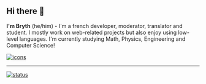 ## Hi there 👋

**I'm Bryth** (he/him) - I'm a french developer, moderator, translator and student. I mostly work on web-related projects but also enjoy using low-level languages. I'm currently studying Math, Physics, Engineering and Computer Science!

[![icons](https://user-images.githubusercontent.com/62302815/194970048-a359a046-b82f-4bd7-83e9-0788aa527e8f.svg)](https://skillicons.dev)

---

[![status](https://api.bryth.dev/badges)](https://twitter.com/brythzz)
